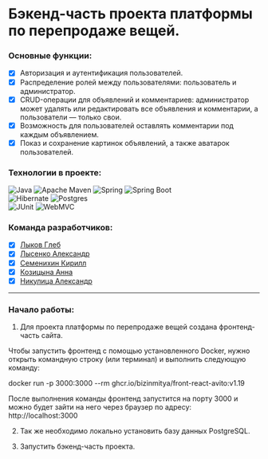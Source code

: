 #  Бэкенд-часть проекта платформы по перепродаже вещей.

### Основные функции:
- [x] Авторизация и аутентификация пользователей.
- [x] Распределение ролей между пользователями: пользователь и администратор.
- [x] CRUD-операции для объявлений и комментариев: администратор может удалять или редактировать все объявления и комментарии, а пользователи — только свои.
- [x] Возможность для пользователей оставлять комментарии под каждым объявлением.
- [x] Показ и сохранение картинок объявлений, а также аватарок пользователей.

### Технологии в проекте:

![Java](https://img.shields.io/badge/java-%23ED8B00.svg?style=for-the-badge&logo=openjdk&logoColor=white) 
![Apache Maven](https://img.shields.io/badge/Apache%20Maven-C71A36?style=for-the-badge&logo=Apache%20Maven&logoColor=white) 
![Spring](https://img.shields.io/badge/spring-%236DB33F.svg?style=for-the-badge&logo=spring&logoColor=white) 
![Spring Boot](https://img.shields.io/badge/Spring_Boot-F2F4F9?style=for-the-badge&logo=spring-boot)<br> ![Hibernate](https://img.shields.io/badge/Hibernate-59666C?style=for-the-badge&logo=Hibernate&logoColor=white) 
![Postgres](https://img.shields.io/badge/postgres-%23316192.svg?style=for-the-badge&logo=postgresql&logoColor=white)<br> 
![JUnit](https://img.shields.io/badge/Junit5-25A162?style=for-the-badge&logo=junit5&logoColor=white) 
![WebMVC](https://img.shields.io/badge/WebMVC-2ea44f?style=for-the-badge&logo=OpenJdk&logoColor=white&color=brown)<br>

### Команда разработчиков:
- [x] [Лыков Глеб](https://github.com/glykov)
- [x] [Лысенко Александр](https://github.com/Meow1813)
- [x] [Семенихин Кирилл](https://github.com/DoubleGarry)
- [x] [Козицына Анна](https://github.com/madtrio)
- [x] [Никулица Александр](https://github.com/alex-pnz)
---
### Начало работы:

1. Для проекта платформы по перепродаже вещей создана фронтенд-часть сайта.

Чтобы запустить фронтенд с помощью установленного Docker, нужно открыть командную строку (или терминал) и выполнить следующую команду:

docker run -p 3000:3000 --rm ghcr.io/bizinmitya/front-react-avito:v1.19

После выполнения команды фронтенд запустится на порту 3000 и можно будет зайти на него через браузер по адресу: http://localhost:3000

2. Так же необходимо локально установить базу данных PostgreSQL.

3. Запустить бэкенд-часть проекта. 





